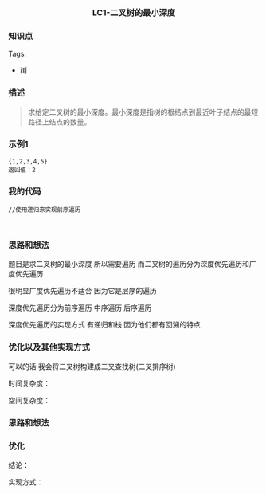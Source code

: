 ### <p align="center">LC1-二叉树的最小深度</p>
### 知识点
   Tags: 
   - 树


### 描述
>求给定二叉树的最小深度。最小深度是指树的根结点到最近叶子结点的最短路径上结点的数量。

### 示例1

```
{1,2,3,4,5}
返回值：2
```

### 我的代码

```
//使用递归来实现前序遍历



```

### 思路和想法
   题目是求二叉树的最小深度 所以需要遍历 而二叉树的遍历分为深度优先遍历和广度优先遍历
   
   很明显广度优先遍历不适合 因为它是层序的遍历

   深度优先遍历分为前序遍历 中序遍历 后序遍历

   深度优先遍历的实现方式 有递归和栈 因为他们都有回溯的特点

   

### 优化以及其他实现方式

   可以的话 我会将二叉树构建成二叉查找树(二叉排序树)
   
   时间复杂度：
   
   空间复杂度：

### 思路和想法

### 优化
   结论：

   实现方式：
